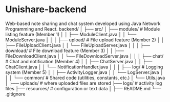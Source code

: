 # Unishare-backend
Web-based note sharing and chat system developed using Java Network Programming and React.
backend/
│
├── src/
│   ├── modules/              # Module listing feature (Member 1)
│   │   ├── ModuleClient.java
│   │   └── ModuleServer.java
│   │
│   ├── upload/               # File upload feature (Member 2)
│   │   ├── FileUploadClient.java
│   │   └── FileUploadServer.java
│   │
│   ├── download/             # File download feature (Member 3)
│   │   ├── FileDownloadClient.java
│   │   └── FileDownloadServer.java
│   │
│   ├── chat/                 # Chat and notification (Member 4)
│   │   ├── ChatServer.java
│   │   ├── ChatClient.java
│   │   └── NotificationHandler.java
│   │
│   ├── log/                  # Logging system (Member 5)
│   │   ├── ActivityLogger.java
│   │   └── LogServer.java
│   │
│   └── common/               # Shared code (utilities, constants, etc.)
│       └── Utils.java
│
├── uploads/                  # where uploaded files are stored
├── logs/                     # activity log files
├── resources/                # configuration or text data
│
├── README.md
└── .gitignore


